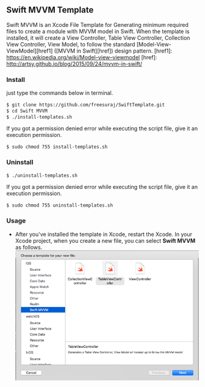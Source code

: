 ## Swift MVVM Template

Swift MVVM is an Xcode File Template for Generating minimum required files to create a module with MVVM model in Swift.
When the template is installed, it will create a View Controller, Table View Controller, Collection View Controller, View Model, to follow the standard [Model-View-ViewModel][href1] ([MVVM in Swift][href]) design pattern.
[href1]: https://en.wikipedia.org/wiki/Model–view–viewmodel
[href]: http://artsy.github.io/blog/2015/09/24/mvvm-in-swift/
### Install

just type the commands below in terminal.

    $ git clone https://github.com/freesuraj/SwiftTemplate.git
    $ cd Swift MVVM
    $ ./install-templates.sh

If you got a permission denied error while executing the script file, give it an execution permission.

    $ sudo chmod 755 install-templates.sh

### Uninstall
    $ ./uninstall-templates.sh

If you got a permission denied error while executing the script file, give it an execution permission.

    $ sudo chmod 755 uninstall-templates.sh

### Usage
* After you've installed the template in Xcode, restart the Xcode. In your Xcode project, when you create a new file, you can select **Swift MVVM** as follows.
![ScreenShot](https://github.com/relaxfinger/MVVMTemplate/blob/master/Screenshot.png)
